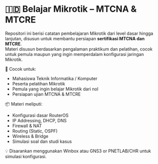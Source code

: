 # 🇮🇩 Belajar Mikrotik – MTCNA & MTCRE

Repositori ini berisi catatan pembelajaran Mikrotik dari level dasar hingga lanjutan, disusun untuk membantu persiapan **sertifikasi MTCNA dan MTCRE**.  
Materi disusun berdasarkan pengalaman praktikum dan pelatihan, cocok untuk pemula maupun yang ingin memperdalam konfigurasi jaringan Mikrotik.

🎯 Cocok untuk:
- Mahasiswa Teknik Informatika / Komputer
- Peserta pelatihan Mikrotik
- Pemula yang ingin belajar Mikrotik dari nol
- Persiapan ujian MTCNA & MTCRE

📦 Materi meliputi:
- Konfigurasi dasar RouterOS
- IP Addressing, DHCP, DNS
- Firewall & NAT
- Routing (Static, OSPF)
- Wireless & Bridge
- Simulasi soal dan studi kasus

💡 Disarankan menggunakan Winbox atau GNS3 or PNETLAB/CHR untuk simulasi konfigurasi.
